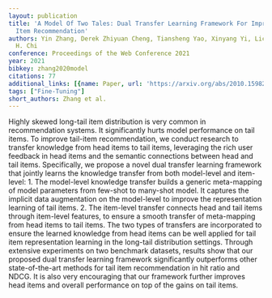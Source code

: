```yaml
---
layout: publication
title: 'A Model Of Two Tales: Dual Transfer Learning Framework For Improved Long-tail
  Item Recommendation'
authors: Yin Zhang, Derek Zhiyuan Cheng, Tiansheng Yao, Xinyang Yi, Lichan Hong, Ed
  H. Chi
conference: Proceedings of the Web Conference 2021
year: 2021
bibkey: zhang2020model
citations: 77
additional_links: [{name: Paper, url: 'https://arxiv.org/abs/2010.15982'}]
tags: ["Fine-Tuning"]
short_authors: Zhang et al.
---
```

Highly skewed long-tail item distribution is very common in recommendation
systems. It significantly hurts model performance on tail items. To improve
tail-item recommendation, we conduct research to transfer knowledge from head
items to tail items, leveraging the rich user feedback in head items and the
semantic connections between head and tail items. Specifically, we propose a
novel dual transfer learning framework that jointly learns the knowledge
transfer from both model-level and item-level: 1. The model-level knowledge
transfer builds a generic meta-mapping of model parameters from few-shot to
many-shot model. It captures the implicit data augmentation on the model-level
to improve the representation learning of tail items. 2. The item-level
transfer connects head and tail items through item-level features, to ensure a
smooth transfer of meta-mapping from head items to tail items. The two types of
transfers are incorporated to ensure the learned knowledge from head items can
be well applied for tail item representation learning in the long-tail
distribution settings. Through extensive experiments on two benchmark datasets,
results show that our proposed dual transfer learning framework significantly
outperforms other state-of-the-art methods for tail item recommendation in hit
ratio and NDCG. It is also very encouraging that our framework further improves
head items and overall performance on top of the gains on tail items.